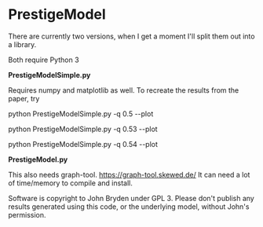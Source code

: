 # PrestigeModel

There are currently two versions, when I get a moment I'll split them
out into a library.

Both require Python 3

**PrestigeModelSimple.py**

Requires numpy and matplotlib as well. To recreate the results from the paper, try

python PrestigeModelSimple.py -q 0.5 --plot

python PrestigeModelSimple.py -q 0.53 --plot

python PrestigeModelSimple.py -q 0.54 --plot

**PrestigeModel.py**

This also needs graph-tool. https://graph-tool.skewed.de/ It can need a lot of time/memory to compile and install.

Software is copyright to John Bryden under GPL 3. Please don't publish any results generated using this code, or the underlying model, without John's permission.

